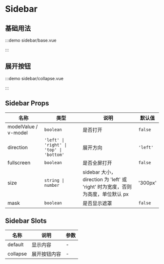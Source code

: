 # Sidebar

## 基础用法

:::demo sidebar/base.vue

:::

## 展开按钮

:::demo sidebar/collapse.vue

:::

## Sidebar Props

| 名称                 | 类型                                     | 说明                                                                           | 默认值   |
| -------------------- | ---------------------------------------- | ------------------------------------------------------------------------------ | -------- |
| modelValue / v-model | `boolean`                                | 是否打开                                                                       | `false`  |
| direction            | `'left' \| 'right' \| 'top' \| 'bottom'` | 展开方向                                                                       | `'left'` |
| fullscreen           | `boolean`                                | 是否全屏打开                                                                   | `false`  |
| size                 | `string \| number`                       | sidebar 大小，direction 为 'left' 或 'right' 时为宽度，否则为高度，单位默认 px | '300px'  |
| mask                 | `boolean`                                | 是否显示遮罩                                                                   | `false`  |

## Sidebar Slots

| 名称     | 说明         | 参数 |
| -------- | ------------ | ---- |
| default  | 显示内容     | -    |
| collapse | 展开按钮内容 | -    |
